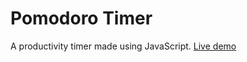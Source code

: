 # Pomodoro Timer
A productivity timer made using JavaScript. [Live demo](https://ashcyber.github.io/Pomodoro-Timer/index.html)
